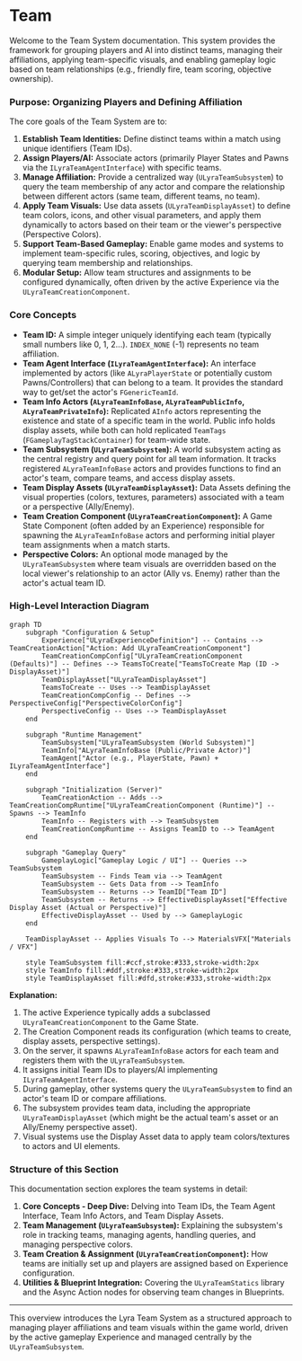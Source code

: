 # Team

Welcome to the Team System documentation. This system provides the framework for grouping players and AI into distinct teams, managing their affiliations, applying team-specific visuals, and enabling gameplay logic based on team relationships (e.g., friendly fire, team scoring, objective ownership).

### Purpose: Organizing Players and Defining Affiliation

The core goals of the Team System are to:

1. **Establish Team Identities:** Define distinct teams within a match using unique identifiers (Team IDs).
2. **Assign Players/AI:** Associate actors (primarily Player States and Pawns via the `ILyraTeamAgentInterface`) with specific teams.
3. **Manage Affiliation:** Provide a centralized way (`ULyraTeamSubsystem`) to query the team membership of any actor and compare the relationship between different actors (same team, different teams, no team).
4. **Apply Team Visuals:** Use data assets (`ULyraTeamDisplayAsset`) to define team colors, icons, and other visual parameters, and apply them dynamically to actors based on their team or the viewer's perspective (Perspective Colors).
5. **Support Team-Based Gameplay:** Enable game modes and systems to implement team-specific rules, scoring, objectives, and logic by querying team membership and relationships.
6. **Modular Setup:** Allow team structures and assignments to be configured dynamically, often driven by the active Experience via the `ULyraTeamCreationComponent`.

### Core Concepts

* **Team ID:** A simple integer uniquely identifying each team (typically small numbers like 0, 1, 2...). `INDEX_NONE` (-1) represents no team affiliation.
* **Team Agent Interface (`ILyraTeamAgentInterface`):** An interface implemented by actors (like `ALyraPlayerState` or potentially custom Pawns/Controllers) that can belong to a team. It provides the standard way to get/set the actor's `FGenericTeamId`.
* **Team Info Actors (`ALyraTeamInfoBase`, `ALyraTeamPublicInfo`, `ALyraTeamPrivateInfo`):** Replicated `AInfo` actors representing the existence and state of a specific team in the world. Public info holds display assets, while both can hold replicated `TeamTags` (`FGameplayTagStackContainer`) for team-wide state.
* **Team Subsystem (`ULyraTeamSubsystem`):** A world subsystem acting as the central registry and query point for all team information. It tracks registered `ALyraTeamInfoBase` actors and provides functions to find an actor's team, compare teams, and access display assets.
* **Team Display Assets (`ULyraTeamDisplayAsset`):** Data Assets defining the visual properties (colors, textures, parameters) associated with a team or a perspective (Ally/Enemy).
* **Team Creation Component (`ULyraTeamCreationComponent`):** A Game State Component (often added by an Experience) responsible for spawning the `ALyraTeamInfoBase` actors and performing initial player team assignments when a match starts.
* **Perspective Colors:** An optional mode managed by the `ULyraTeamSubsystem` where team visuals are overridden based on the local viewer's relationship to an actor (Ally vs. Enemy) rather than the actor's actual team ID.

### High-Level Interaction Diagram

```mermaid
graph TD
    subgraph "Configuration & Setup"
        Experience["ULyraExperienceDefinition"] -- Contains --> TeamCreationAction["Action: Add ULyraTeamCreationComponent"]
        TeamCreationCompConfig["ULyraTeamCreationComponent (Defaults)"] -- Defines --> TeamsToCreate["TeamsToCreate Map (ID -> DisplayAsset)"]
        TeamDisplayAsset["ULyraTeamDisplayAsset"]
        TeamsToCreate -- Uses --> TeamDisplayAsset
        TeamCreationCompConfig -- Defines --> PerspectiveConfig["PerspectiveColorConfig"]
        PerspectiveConfig -- Uses --> TeamDisplayAsset
    end

    subgraph "Runtime Management"
        TeamSubsystem["ULyraTeamSubsystem (World Subsystem)"]
        TeamInfo["ALyraTeamInfoBase (Public/Private Actor)"]
        TeamAgent["Actor (e.g., PlayerState, Pawn) + ILyraTeamAgentInterface"]
    end

    subgraph "Initialization (Server)"
        TeamCreationAction -- Adds --> TeamCreationCompRuntime["ULyraTeamCreationComponent (Runtime)"] -- Spawns --> TeamInfo
        TeamInfo -- Registers with --> TeamSubsystem
        TeamCreationCompRuntime -- Assigns TeamID to --> TeamAgent
    end

    subgraph "Gameplay Query"
        GameplayLogic["Gameplay Logic / UI"] -- Queries --> TeamSubsystem
        TeamSubsystem -- Finds Team via --> TeamAgent
        TeamSubsystem -- Gets Data from --> TeamInfo
        TeamSubsystem -- Returns --> TeamID["Team ID"]
        TeamSubsystem -- Returns --> EffectiveDisplayAsset["Effective Display Asset (Actual or Perspective)"]
        EffectiveDisplayAsset -- Used by --> GameplayLogic
    end

    TeamDisplayAsset -- Applies Visuals To --> MaterialsVFX["Materials / VFX"]

    style TeamSubsystem fill:#ccf,stroke:#333,stroke-width:2px
    style TeamInfo fill:#ddf,stroke:#333,stroke-width:2px
    style TeamDisplayAsset fill:#dfd,stroke:#333,stroke-width:2px
```

**Explanation:**

1. The active Experience typically adds a subclassed `ULyraTeamCreationComponent` to the Game State.
2. The Creation Component reads its configuration (which teams to create, display assets, perspective settings).
3. On the server, it spawns `ALyraTeamInfoBase` actors for each team and registers them with the `ULyraTeamSubsystem`.
4. It assigns initial Team IDs to players/AI implementing `ILyraTeamAgentInterface`.
5. During gameplay, other systems query the `ULyraTeamSubsystem` to find an actor's team ID or compare affiliations.
6. The subsystem provides team data, including the appropriate `ULyraTeamDisplayAsset` (which might be the actual team's asset or an Ally/Enemy perspective asset).
7. Visual systems use the Display Asset data to apply team colors/textures to actors and UI elements.

### Structure of this Section

This documentation section explores the team systems in detail:

1. **Core Concepts - Deep Dive:** Delving into Team IDs, the Team Agent Interface, Team Info Actors, and Team Display Assets.
2. **Team Management (`ULyraTeamSubsystem`):** Explaining the subsystem's role in tracking teams, managing agents, handling queries, and managing perspective colors.
3. **Team Creation & Assignment (`ULyraTeamCreationComponent`):** How teams are initially set up and players are assigned based on Experience configuration.
4. **Utilities & Blueprint Integration:** Covering the `ULyraTeamStatics` library and the Async Action nodes for observing team changes in Blueprints.

***

This overview introduces the Lyra Team System as a structured approach to managing player affiliations and team visuals within the game world, driven by the active gameplay Experience and managed centrally by the `ULyraTeamSubsystem`.
